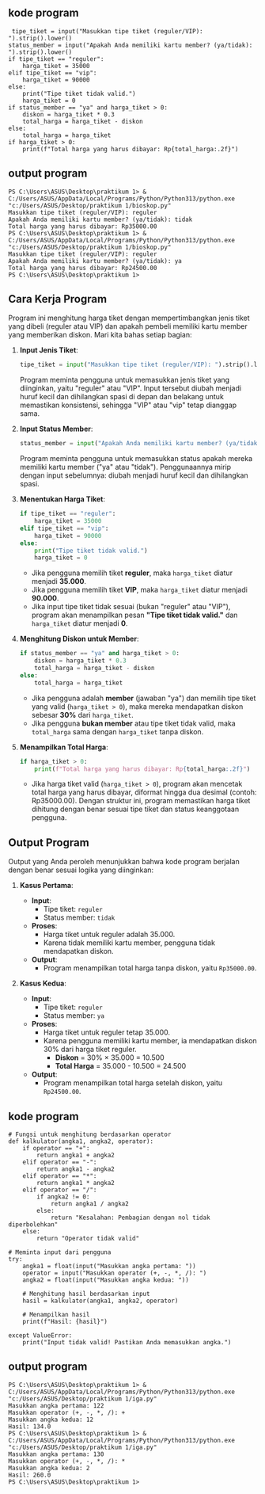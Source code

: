 ## kode program 
```
 tipe_tiket = input("Masukkan tipe tiket (reguler/VIP): ").strip().lower()
status_member = input("Apakah Anda memiliki kartu member? (ya/tidak): ").strip().lower()
if tipe_tiket == "reguler":
    harga_tiket = 35000
elif tipe_tiket == "vip":
    harga_tiket = 90000
else:
    print("Tipe tiket tidak valid.")
    harga_tiket = 0
if status_member == "ya" and harga_tiket > 0:
    diskon = harga_tiket * 0.3
    total_harga = harga_tiket - diskon
else:
    total_harga = harga_tiket
if harga_tiket > 0:
    print(f"Total harga yang harus dibayar: Rp{total_harga:.2f}")
```

## output program
```
PS C:\Users\ASUS\Desktop\praktikum 1> & C:/Users/ASUS/AppData/Local/Programs/Python/Python313/python.exe "c:/Users/ASUS/Desktop/praktikum 1/bioskop.py"
Masukkan tipe tiket (reguler/VIP): reguler
Apakah Anda memiliki kartu member? (ya/tidak): tidak
Total harga yang harus dibayar: Rp35000.00
PS C:\Users\ASUS\Desktop\praktikum 1> & C:/Users/ASUS/AppData/Local/Programs/Python/Python313/python.exe "c:/Users/ASUS/Desktop/praktikum 1/bioskop.py"
Masukkan tipe tiket (reguler/VIP): reguler
Apakah Anda memiliki kartu member? (ya/tidak): ya
Total harga yang harus dibayar: Rp24500.00
PS C:\Users\ASUS\Desktop\praktikum 1>
```

## Cara Kerja Program
Program ini menghitung harga tiket dengan mempertimbangkan jenis tiket yang dibeli (reguler atau VIP) dan apakah pembeli memiliki kartu member yang memberikan diskon. Mari kita bahas setiap bagian:

1. **Input Jenis Tiket**:
   ```python
   tipe_tiket = input("Masukkan tipe tiket (reguler/VIP): ").strip().lower()
   ```
   Program meminta pengguna untuk memasukkan jenis tiket yang diinginkan, yaitu "reguler" atau "VIP". Input tersebut diubah menjadi huruf kecil dan dihilangkan spasi di depan dan belakang untuk memastikan konsistensi, sehingga "VIP" atau "vip" tetap dianggap sama.

2. **Input Status Member**:
   ```python
   status_member = input("Apakah Anda memiliki kartu member? (ya/tidak): ").strip().lower()
   ```
   Program meminta pengguna untuk memasukkan status apakah mereka memiliki kartu member ("ya" atau "tidak"). Penggunaannya mirip dengan input sebelumnya: diubah menjadi huruf kecil dan dihilangkan spasi.

3. **Menentukan Harga Tiket**:
   ```python
   if tipe_tiket == "reguler":
       harga_tiket = 35000
   elif tipe_tiket == "vip":
       harga_tiket = 90000
   else:
       print("Tipe tiket tidak valid.")
       harga_tiket = 0
   ```
   - Jika pengguna memilih tiket **reguler**, maka `harga_tiket` diatur menjadi **35.000**.
   - Jika pengguna memilih tiket **VIP**, maka `harga_tiket` diatur menjadi **90.000**.
   - Jika input tipe tiket tidak sesuai (bukan "reguler" atau "VIP"), program akan menampilkan pesan **"Tipe tiket tidak valid."** dan `harga_tiket` diatur menjadi **0**.

4. **Menghitung Diskon untuk Member**:
   ```python
   if status_member == "ya" and harga_tiket > 0:
       diskon = harga_tiket * 0.3
       total_harga = harga_tiket - diskon
   else:
       total_harga = harga_tiket
   ```
   - Jika pengguna adalah **member** (jawaban "ya") dan memilih tipe tiket yang valid (`harga_tiket > 0`), maka mereka mendapatkan diskon sebesar **30%** dari `harga_tiket`.
   - Jika pengguna **bukan member** atau tipe tiket tidak valid, maka `total_harga` sama dengan `harga_tiket` tanpa diskon.

5. **Menampilkan Total Harga**:
   ```python
   if harga_tiket > 0:
       print(f"Total harga yang harus dibayar: Rp{total_harga:.2f}")
   ```
   - Jika harga tiket valid (`harga_tiket > 0`), program akan mencetak total harga yang harus dibayar, diformat hingga dua desimal (contoh: Rp35000.00).
Dengan struktur ini, program memastikan harga tiket dihitung dengan benar sesuai tipe tiket dan status keanggotaan pengguna.

## Output Program 
Output yang Anda peroleh menunjukkan bahwa kode program berjalan dengan benar sesuai logika yang diinginkan:

1. **Kasus Pertama**:
   - **Input**:
     - Tipe tiket: `reguler`
     - Status member: `tidak`
   - **Proses**:
     - Harga tiket untuk reguler adalah 35.000.
     - Karena tidak memiliki kartu member, pengguna tidak mendapatkan diskon.
   - **Output**:
     - Program menampilkan total harga tanpa diskon, yaitu `Rp35000.00`.

2. **Kasus Kedua**:
   - **Input**:
     - Tipe tiket: `reguler`
     - Status member: `ya`
   - **Proses**:
     - Harga tiket untuk reguler tetap 35.000.
     - Karena pengguna memiliki kartu member, ia mendapatkan diskon 30% dari harga tiket reguler.
       - **Diskon** = 30% × 35.000 = 10.500
       - **Total Harga** = 35.000 - 10.500 = 24.500
   - **Output**:
     - Program menampilkan total harga setelah diskon, yaitu `Rp24500.00`.


## kode program 
```
# Fungsi untuk menghitung berdasarkan operator
def kalkulator(angka1, angka2, operator):
    if operator == "+":
        return angka1 + angka2
    elif operator == "-":
        return angka1 - angka2
    elif operator == "*":
        return angka1 * angka2
    elif operator == "/":
        if angka2 != 0:
            return angka1 / angka2
        else:
            return "Kesalahan: Pembagian dengan nol tidak diperbolehkan"
    else:
        return "Operator tidak valid"

# Meminta input dari pengguna
try:
    angka1 = float(input("Masukkan angka pertama: "))
    operator = input("Masukkan operator (+, -, *, /): ")
    angka2 = float(input("Masukkan angka kedua: "))

    # Menghitung hasil berdasarkan input
    hasil = kalkulator(angka1, angka2, operator)

    # Menampilkan hasil
    print(f"Hasil: {hasil}")

except ValueError:
    print("Input tidak valid! Pastikan Anda memasukkan angka.")
 ```

## output program
```
PS C:\Users\ASUS\Desktop\praktikum 1> & C:/Users/ASUS/AppData/Local/Programs/Python/Python313/python.exe "c:/Users/ASUS/Desktop/praktikum 1/iga.py"
Masukkan angka pertama: 122
Masukkan operator (+, -, *, /): +
Masukkan angka kedua: 12
Hasil: 134.0
PS C:\Users\ASUS\Desktop\praktikum 1> & C:/Users/ASUS/AppData/Local/Programs/Python/Python313/python.exe "c:/Users/ASUS/Desktop/praktikum 1/iga.py"
Masukkan angka pertama: 130 
Masukkan operator (+, -, *, /): *
Masukkan angka kedua: 2
Hasil: 260.0
PS C:\Users\ASUS\Desktop\praktikum 1>
```
